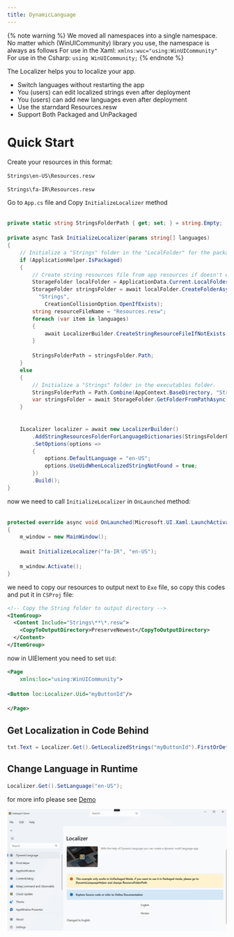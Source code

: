 ```yaml
---
title: DynamicLanguage
---
```


{% note warning %}
We moved all namespaces into a single namespace. No matter which (WinUICommunity) library you use, the namespace is always as follows
For use in the Xaml:
`xmlns:wuc="using:WinUICommunity"`
For use in the Csharp:
`using WinUICommunity;`
{% endnote %}

The Localizer helps you to localize your app.

- Switch languages without restarting the app
- You (users) can edit localized strings even after deployment
- You (users) can add new languages even after deployment
- Use the starndard Resources.resw
- Support Both Packaged and UnPackaged

# Quick Start
Create your resources in this format:

`Strings\en-US\Resources.resw`

`Strings\fa-IR\Resources.resw`

Go to `App.cs` file and Copy `InitializeLocalizer` method

```cs

private static string StringsFolderPath { get; set; } = string.Empty;

private async Task InitializeLocalizer(params string[] languages)
{
    // Initialize a "Strings" folder in the "LocalFolder" for the packaged app.
    if (ApplicationHelper.IsPackaged)
    {
        // Create string resources file from app resources if doesn't exists.
        StorageFolder localFolder = ApplicationData.Current.LocalFolder;
        StorageFolder stringsFolder = await localFolder.CreateFolderAsync(
          "Strings",
            CreationCollisionOption.OpenIfExists);
        string resourceFileName = "Resources.resw";
        foreach (var item in languages)
        {
            await LocalizerBuilder.CreateStringResourceFileIfNotExists(stringsFolder, item, resourceFileName);
        }

        StringsFolderPath = stringsFolder.Path;
    }
    else
    {
        // Initialize a "Strings" folder in the executables folder.
        StringsFolderPath = Path.Combine(AppContext.BaseDirectory, "Strings");
        var stringsFolder = await StorageFolder.GetFolderFromPathAsync(StringsFolderPath);
    }


    ILocalizer localizer = await new LocalizerBuilder()
        .AddStringResourcesFolderForLanguageDictionaries(StringsFolderPath)
        .SetOptions(options =>
        {
            options.DefaultLanguage = "en-US";
            options.UseUidWhenLocalizedStringNotFound = true;
        })
        .Build();
}
```

now we need to call `InitializeLocalizer` in `OnLaunched` method:

```cs

protected override async void OnLaunched(Microsoft.UI.Xaml.LaunchActivatedEventArgs args)
{
    m_window = new MainWindow();
    
    await InitializeLocalizer("fa-IR", "en-US");

    m_window.Activate();
}
```

we need to copy our resources to output next to `Exe` file, so copy this codes and put it in `CSProj` file:

```xml
<!-- Copy the String folder to output directory -->
<ItemGroup>
  <Content Include="Strings\**\*.resw">
    <CopyToOutputDirectory>PreserveNewest</CopyToOutputDirectory>
  </Content>
</ItemGroup>
```

now in UIElement you need to set `Uid`:

```xml
<Page
    xmlns:loc="using:WinUICommunity">

<Button loc:Localizer.Uid="myButtonId"/>

</Page>
```

## Get Localization in Code Behind

```cs
txt.Text = Localizer.Get().GetLocalizedStrings("myButtonId").FirstOrDefault();
```

## Change Language in Runtime

```cs
Localizer.Get().SetLanguage("en-US");
```

for more info please see [Demo](https://github.com/WinUICommunity/WinUICommunity)

![SettingsUI](https://raw.githubusercontent.com/ghost1372/Resources/main/SettingsUI/Samples/Localization_Demo.gif)
